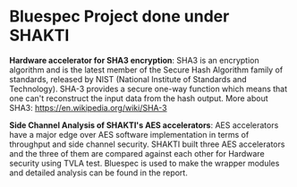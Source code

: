 # Bluespec Project done under SHAKTI

**Hardware accelerator for SHA3 encryption**:
SHA3 is an encryption algorithm and is the latest member of the Secure Hash Algorithm family of standards, released by NIST (National Institute of Standards and Technology). SHA-3 provides a secure one-way function which means that one can't reconstruct the input data from the hash output. More about SHA3: https://en.wikipedia.org/wiki/SHA-3


**Side Channel Analysis of SHAKTI's AES accelerators**:
AES accelerators have a major edge over AES software implementation in terms of throughput and side channel security. SHAKTI built three AES accelerators and the three of them are compared against each other for Hardware security using TVLA test. Bluespec is used to make the wrapper modules and detailed analysis can be found in the report.
